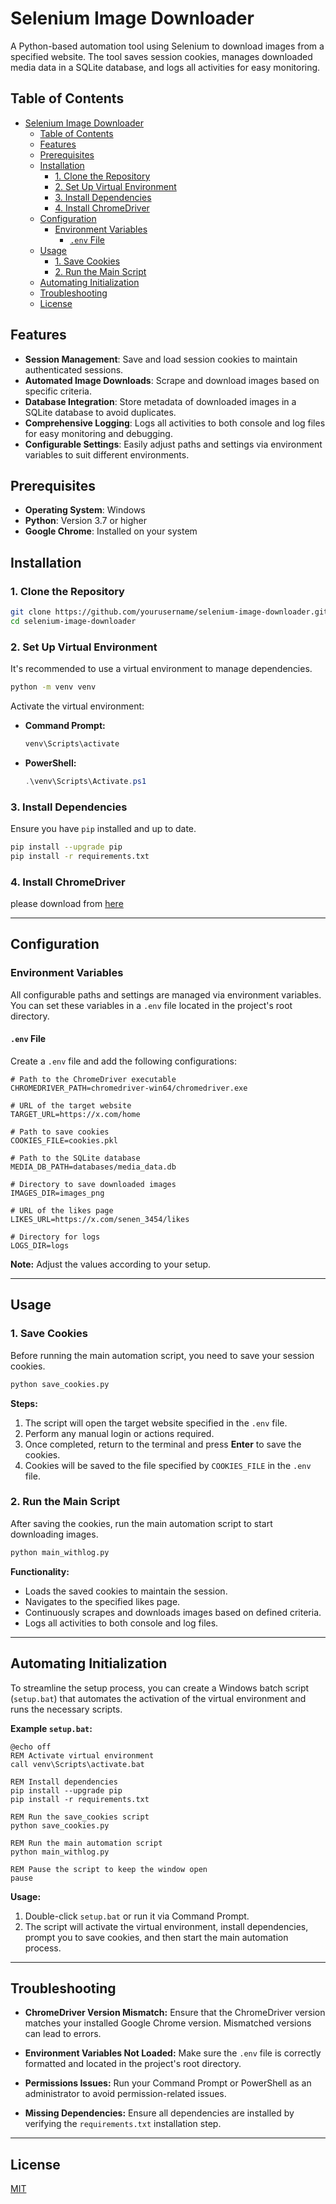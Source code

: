 # Selenium Image Downloader

A Python-based automation tool using Selenium to download images from a specified website. The tool saves session cookies, manages downloaded media data in a SQLite database, and logs all activities for easy monitoring.

## Table of Contents

- [Selenium Image Downloader](#selenium-image-downloader)
  - [Table of Contents](#table-of-contents)
  - [Features](#features)
  - [Prerequisites](#prerequisites)
  - [Installation](#installation)
    - [1. Clone the Repository](#1-clone-the-repository)
    - [2. Set Up Virtual Environment](#2-set-up-virtual-environment)
    - [3. Install Dependencies](#3-install-dependencies)
    - [4. Install ChromeDriver](#4-install-chromedriver)
  - [Configuration](#configuration)
    - [Environment Variables](#environment-variables)
      - [`.env` File](#env-file)
  - [Usage](#usage)
    - [1. Save Cookies](#1-save-cookies)
    - [2. Run the Main Script](#2-run-the-main-script)
  - [Automating Initialization](#automating-initialization)
  - [Troubleshooting](#troubleshooting)
  - [License](#license)

## Features

- **Session Management**: Save and load session cookies to maintain authenticated sessions.
- **Automated Image Downloads**: Scrape and download images based on specific criteria.
- **Database Integration**: Store metadata of downloaded images in a SQLite database to avoid duplicates.
- **Comprehensive Logging**: Logs all activities to both console and log files for easy monitoring and debugging.
- **Configurable Settings**: Easily adjust paths and settings via environment variables to suit different environments.

## Prerequisites

- **Operating System**: Windows
- **Python**: Version 3.7 or higher
- **Google Chrome**: Installed on your system

## Installation

### 1. Clone the Repository

```bash
git clone https://github.com/yourusername/selenium-image-downloader.git
cd selenium-image-downloader
```

### 2. Set Up Virtual Environment

It's recommended to use a virtual environment to manage dependencies.

```bash
python -m venv venv
```

Activate the virtual environment:

- **Command Prompt:**

  ```bash
  venv\Scripts\activate
  ```

- **PowerShell:**

  ```powershell
  .\venv\Scripts\Activate.ps1
  ```

### 3. Install Dependencies

Ensure you have `pip` installed and up to date.

```bash
pip install --upgrade pip
pip install -r requirements.txt
```

### 4. Install ChromeDriver

please download from [here](https://googlechromelabs.github.io/chrome-for-testing/)

---

## Configuration

### Environment Variables

All configurable paths and settings are managed via environment variables. You can set these variables in a `.env` file located in the project's root directory.

#### `.env` File

Create a `.env` file and add the following configurations:

```dotenv
# Path to the ChromeDriver executable
CHROMEDRIVER_PATH=chromedriver-win64/chromedriver.exe

# URL of the target website
TARGET_URL=https://x.com/home

# Path to save cookies
COOKIES_FILE=cookies.pkl

# Path to the SQLite database
MEDIA_DB_PATH=databases/media_data.db

# Directory to save downloaded images
IMAGES_DIR=images_png

# URL of the likes page
LIKES_URL=https://x.com/senen_3454/likes

# Directory for logs
LOGS_DIR=logs
```

**Note:** Adjust the values according to your setup.

---

## Usage

### 1. Save Cookies

Before running the main automation script, you need to save your session cookies.

```bash
python save_cookies.py
```

**Steps:**

1. The script will open the target website specified in the `.env` file.
2. Perform any manual login or actions required.
3. Once completed, return to the terminal and press **Enter** to save the cookies.
4. Cookies will be saved to the file specified by `COOKIES_FILE` in the `.env` file.

### 2. Run the Main Script

After saving the cookies, run the main automation script to start downloading images.

```bash
python main_withlog.py
```

**Functionality:**

- Loads the saved cookies to maintain the session.
- Navigates to the specified likes page.
- Continuously scrapes and downloads images based on defined criteria.
- Logs all activities to both console and log files.

---

## Automating Initialization

To streamline the setup process, you can create a Windows batch script (`setup.bat`) that automates the activation of the virtual environment and runs the necessary scripts.

**Example `setup.bat`:**

```batch
@echo off
REM Activate virtual environment
call venv\Scripts\activate.bat

REM Install dependencies
pip install --upgrade pip
pip install -r requirements.txt

REM Run the save_cookies script
python save_cookies.py

REM Run the main automation script
python main_withlog.py

REM Pause the script to keep the window open
pause
```

**Usage:**

1. Double-click `setup.bat` or run it via Command Prompt.
2. The script will activate the virtual environment, install dependencies, prompt you to save cookies, and then start the main automation process.

---

## Troubleshooting

- **ChromeDriver Version Mismatch:**
  Ensure that the ChromeDriver version matches your installed Google Chrome version. Mismatched versions can lead to errors.

- **Environment Variables Not Loaded:**
  Make sure the `.env` file is correctly formatted and located in the project's root directory.

- **Permissions Issues:**
  Run your Command Prompt or PowerShell as an administrator to avoid permission-related issues.

- **Missing Dependencies:**
  Ensure all dependencies are installed by verifying the `requirements.txt` installation step.

---

## License

[MIT](LICENSE)